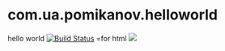 # com.ua.pomikanov.helloworld
hello world
[![Build Status](https://travis-ci.org/Pomikanov206/com.ua.pomikanov.helloworld.svg?branch=master)](https://travis-ci.org/Pomikanov206/com.ua.pomikanov.helloworld)
=for html <a href="https://travis-ci.org/Pomikanov206/com.ua.pomikanov.helloworld"><img src="https://travis-ci.org/Pomikanov206/com.ua.pomikanov.helloworld.svg?branch=master"></a>
